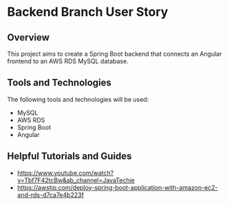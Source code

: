 # Backend Branch User Story

## Overview
This project aims to create a Spring Boot backend that connects an Angular frontend to an AWS RDS MySQL database. 

## Tools and Technologies
The following tools and technologies will be used:
- MySQL
- AWS RDS
- Spring Boot
- Angular

## Helpful Tutorials and Guides 
- https://www.youtube.com/watch?v=Tbf7F42tcBw&ab_channel=JavaTechie
- https://awstip.com/deploy-spring-boot-application-with-amazon-ec2-and-rds-d7ca7e4b223f


